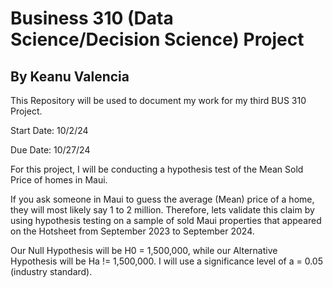 <h1>Business 310 (Data Science/Decision Science) Project</h1>
<h2>By Keanu Valencia</h2>

<p>This Repository will be used to document my work for my third BUS 310 Project.</p>

<p>Start Date: 10/2/24</p>

<P>Due Date: 10/27/24</P>

<p>For this project, I will be conducting a hypothesis test of the Mean Sold Price of homes in Maui.<p>

<p>If you ask someone in Maui to guess the average (Mean) price of a home, they will most likely say 1 to 2 million. Therefore, lets validate this claim by using hypothesis testing on a sample of sold Maui properties that appeared on the Hotsheet from September 2023 to September 2024.</p>
<p>Our Null Hypothesis will be H0 = 1,500,000, while our Alternative Hypothesis will be Ha != 1,500,000. I will use a significance level of a = 0.05 (industry standard).</p>
